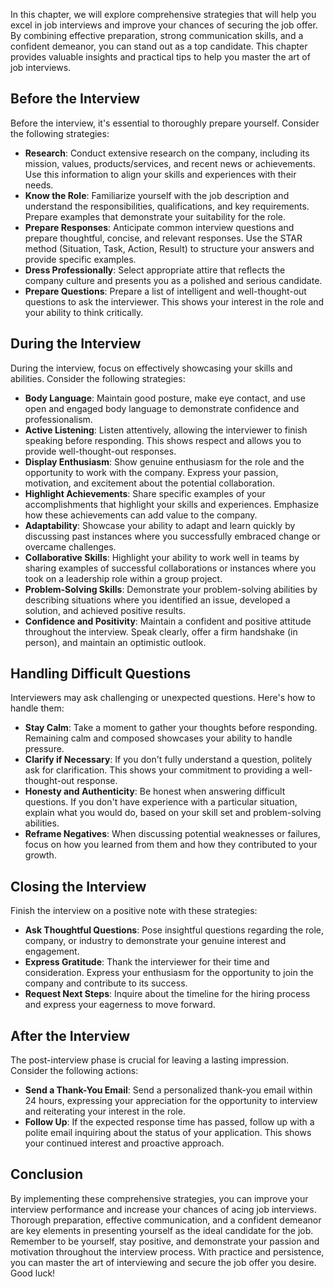 
In this chapter, we will explore comprehensive strategies that will help you excel in job interviews and improve your chances of securing the job offer. By combining effective preparation, strong communication skills, and a confident demeanor, you can stand out as a top candidate. This chapter provides valuable insights and practical tips to help you master the art of job interviews.

Before the Interview
--------------------

Before the interview, it's essential to thoroughly prepare yourself. Consider the following strategies:

* **Research**: Conduct extensive research on the company, including its mission, values, products/services, and recent news or achievements. Use this information to align your skills and experiences with their needs.
* **Know the Role**: Familiarize yourself with the job description and understand the responsibilities, qualifications, and key requirements. Prepare examples that demonstrate your suitability for the role.
* **Prepare Responses**: Anticipate common interview questions and prepare thoughtful, concise, and relevant responses. Use the STAR method (Situation, Task, Action, Result) to structure your answers and provide specific examples.
* **Dress Professionally**: Select appropriate attire that reflects the company culture and presents you as a polished and serious candidate.
* **Prepare Questions**: Prepare a list of intelligent and well-thought-out questions to ask the interviewer. This shows your interest in the role and your ability to think critically.

During the Interview
--------------------

During the interview, focus on effectively showcasing your skills and abilities. Consider the following strategies:

* **Body Language**: Maintain good posture, make eye contact, and use open and engaged body language to demonstrate confidence and professionalism.
* **Active Listening**: Listen attentively, allowing the interviewer to finish speaking before responding. This shows respect and allows you to provide well-thought-out responses.
* **Display Enthusiasm**: Show genuine enthusiasm for the role and the opportunity to work with the company. Express your passion, motivation, and excitement about the potential collaboration.
* **Highlight Achievements**: Share specific examples of your accomplishments that highlight your skills and experiences. Emphasize how these achievements can add value to the company.
* **Adaptability**: Showcase your ability to adapt and learn quickly by discussing past instances where you successfully embraced change or overcame challenges.
* **Collaborative Skills**: Highlight your ability to work well in teams by sharing examples of successful collaborations or instances where you took on a leadership role within a group project.
* **Problem-Solving Skills**: Demonstrate your problem-solving abilities by describing situations where you identified an issue, developed a solution, and achieved positive results.
* **Confidence and Positivity**: Maintain a confident and positive attitude throughout the interview. Speak clearly, offer a firm handshake (in person), and maintain an optimistic outlook.

Handling Difficult Questions
----------------------------

Interviewers may ask challenging or unexpected questions. Here's how to handle them:

* **Stay Calm**: Take a moment to gather your thoughts before responding. Remaining calm and composed showcases your ability to handle pressure.
* **Clarify if Necessary**: If you don't fully understand a question, politely ask for clarification. This shows your commitment to providing a well-thought-out response.
* **Honesty and Authenticity**: Be honest when answering difficult questions. If you don't have experience with a particular situation, explain what you would do, based on your skill set and problem-solving abilities.
* **Reframe Negatives**: When discussing potential weaknesses or failures, focus on how you learned from them and how they contributed to your growth.

Closing the Interview
---------------------

Finish the interview on a positive note with these strategies:

* **Ask Thoughtful Questions**: Pose insightful questions regarding the role, company, or industry to demonstrate your genuine interest and engagement.
* **Express Gratitude**: Thank the interviewer for their time and consideration. Express your enthusiasm for the opportunity to join the company and contribute to its success.
* **Request Next Steps**: Inquire about the timeline for the hiring process and express your eagerness to move forward.

After the Interview
-------------------

The post-interview phase is crucial for leaving a lasting impression. Consider the following actions:

* **Send a Thank-You Email**: Send a personalized thank-you email within 24 hours, expressing your appreciation for the opportunity to interview and reiterating your interest in the role.
* **Follow Up**: If the expected response time has passed, follow up with a polite email inquiring about the status of your application. This shows your continued interest and proactive approach.

Conclusion
----------

By implementing these comprehensive strategies, you can improve your interview performance and increase your chances of acing job interviews. Thorough preparation, effective communication, and a confident demeanor are key elements in presenting yourself as the ideal candidate for the job. Remember to be yourself, stay positive, and demonstrate your passion and motivation throughout the interview process. With practice and persistence, you can master the art of interviewing and secure the job offer you desire. Good luck!
